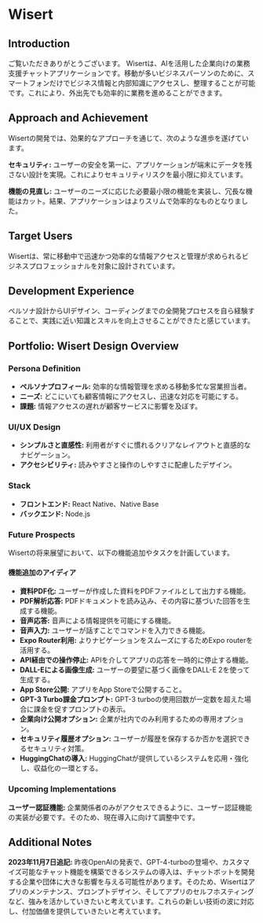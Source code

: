 # Wisert

## Introduction

ご覧いただきありがとうございます。
Wisertは、AIを活用した企業向けの業務支援チャットアプリケーションです。移動が多いビジネスパーソンのために、スマートフォンだけでビジネス情報と内部知識にアクセスし、整理することが可能です。これにより、外出先でも効率的に業務を進めることができます。

## Approach and Achievement

Wisertの開発では、効果的なアプローチを通じて、次のような進歩を遂げています。

**セキュリティ:** ユーザーの安全を第一に、アプリケーションが端末にデータを残さない設計を実現。これによりセキュリティリスクを最小限に抑えています。

**機能の見直し:** ユーザーのニーズに応じた必要最小限の機能を実装し、冗長な機能はカット。結果、アプリケーションはよりスリムで効率的なものとなりました。

## Target Users

Wisertは、常に移動中で迅速かつ効率的な情報アクセスと管理が求められるビジネスプロフェッショナルを対象に設計されています。

## Development Experience

ペルソナ設計からUIデザイン、コーディングまでの全開発プロセスを自ら経験することで、実践に近い知識とスキルを向上させることができたと感じています。

## Portfolio: Wisert Design Overview

### Persona Definition

-   **ペルソナプロフィール:** 効率的な情報管理を求める移動多忙な営業担当者。
-   **ニーズ:** どこにいても顧客情報にアクセスし、迅速な対応を可能にする。
-   **課題:** 情報アクセスの遅れが顧客サービスに影響を及ぼす。

### UI/UX Design

-   **シンプルさと直感性:** 利用者がすぐに慣れるクリアなレイアウトと直感的なナビゲーション。
-   **アクセシビリティ:** 読みやすさと操作のしやすさに配慮したデザイン。

### Stack

-   **フロントエンド:** React Native、Native Base
-   **バックエンド:** Node.js

### Future Prospects

Wisertの将来展望において、以下の機能追加やタスクを計画しています。

#### 機能追加のアイディア

-   **資料PDF化:** ユーザーが作成した資料をPDFファイルとして出力する機能。
-   **PDF解析応答:** PDFドキュメントを読み込み、その内容に基づいた回答を生成する機能。
-   **音声応答:** 音声による情報提供を可能にする機能。
-   **音声入力:** ユーザーが話すことでコマンドを入力できる機能。
-   **Expo Router利用:** よりナビゲーションをスムーズにするためExpo routerを活用する。
-   **API経由での操作停止:** APIを介してアプリの応答を一時的に停止する機能。
-   **DALL-Eによる画像生成:** ユーザーの要望に基づく画像をDALL-E 2を使って生成する。
-   **App Store公開:** アプリをApp Storeで公開すること。
-   **GPT-3 Turbo課金プロンプト:** GPT-3 turboの使用回数が一定数を超えた場合に課金を促すプロンプトの表示。
-   **企業向け公開オプション:** 企業が社内でのみ利用するための専用オプション。
-   **セキュリティ履歴オプション:** ユーザーが履歴を保存するか否かを選択できるセキュリティ対策。
-   **HuggingChatの導入:** HuggingChatが提供しているシステムを応用・強化し、収益化の一環とする。

### Upcoming Implementations
**ユーザー認証機能:** 企業関係者のみがアクセスできるように、ユーザー認証機能の実装が必要です。そのため、現在導入に向けて調整中です。

## Additional Notes

**2023年11月7日追記:** 昨夜OpenAIの発表で、GPT-4-turboの登場や、カスタマイズ可能なチャット機能を構築できるシステムの導入は、チャットボットを開発する企業や団体に大きな影響を与える可能性があります。そのため、Wisertはアプリのメンテナンス、プロンプトデザイン、そしてアプリのセルフホスティングなど、強みを活かしていきたいと考えています。これらの新しい技術の波に対応し、付加価値を提供していきたいと考えています。